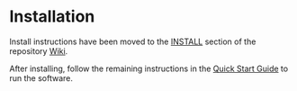 # Installation

Install instructions have been moved to the [INSTALL](https://github.com/Hydrangea-Network/hydrangea-blockchain/wiki/INSTALL) section of the repository [Wiki](https://github.com/Hydrangea-Network/hydrangea-blockchain/wiki).

After installing, follow the remaining instructions in the
[Quick Start Guide](https://github.com/Hydrangea-Network/hydrangea-blockchain/wiki/Quick-Start-Guide)
to run the software.
